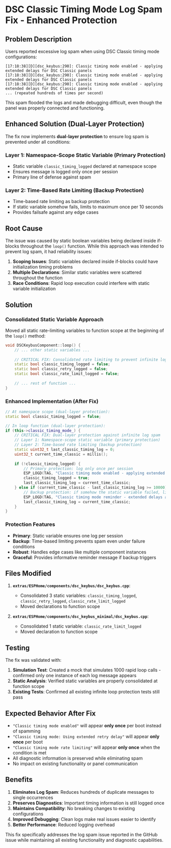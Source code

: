 # DSC Classic Timing Mode Log Spam Fix - Enhanced Protection

## Problem Description

Users reported excessive log spam when using DSC Classic timing mode configurations:

```
[17:18:38][D][dsc_keybus:290]: Classic timing mode enabled - applying extended delays for DSC Classic panels
[17:18:38][D][dsc_keybus:290]: Classic timing mode enabled - applying extended delays for DSC Classic panels
[17:18:38][D][dsc_keybus:290]: Classic timing mode enabled - applying extended delays for DSC Classic panels
... (repeated hundreds of times per second)
```

This spam flooded the logs and made debugging difficult, even though the panel was properly connected and functioning.

## Enhanced Solution (Dual-Layer Protection)

The fix now implements **dual-layer protection** to ensure log spam is prevented under all conditions:

### Layer 1: Namespace-Scope Static Variable (Primary Protection)
- Static variable `classic_timing_logged` declared at namespace scope
- Ensures message is logged only once per session
- Primary line of defense against spam

### Layer 2: Time-Based Rate Limiting (Backup Protection)  
- Time-based rate limiting as backup protection
- If static variable somehow fails, limits to maximum once per 10 seconds
- Provides failsafe against any edge cases

## Root Cause

The issue was caused by static boolean variables being declared inside if-blocks throughout the `loop()` function. While this approach was intended to prevent log spam, it had reliability issues:

1. **Scoping Issues**: Static variables declared inside if-blocks could have initialization timing problems
2. **Multiple Declarations**: Similar static variables were scattered throughout the function
3. **Race Conditions**: Rapid loop execution could interfere with static variable initialization

## Solution

### Consolidated Static Variable Approach

Moved all static rate-limiting variables to function scope at the beginning of the `loop()` method:

```cpp
void DSCKeybusComponent::loop() {
    // ... other static variables ...
    
    // CRITICAL FIX: Consolidated rate limiting to prevent infinite log spam
    static bool classic_timing_logged = false;
    static bool classic_retry_logged = false;
    static bool classic_rate_limit_logged = false;
    
    // ... rest of function ...
}
```

### Enhanced Implementation (After Fix)
```cpp
// At namespace scope (dual-layer protection):
static bool classic_timing_logged = false;

// In loop function (dual-layer protection):
if (this->classic_timing_mode_) {
    // CRITICAL FIX: Dual-layer protection against infinite log spam
    // Layer 1: Namespace-scope static variable (primary protection)
    // Layer 2: Time-based rate limiting (backup protection)
    static uint32_t last_classic_timing_log = 0;
    uint32_t current_time_classic = millis();
    
    if (!classic_timing_logged) {
        // Primary protection: log only once per session
        ESP_LOGD(TAG, "Classic timing mode enabled - applying extended delays for DSC Classic panels");
        classic_timing_logged = true;
        last_classic_timing_log = current_time_classic;
    } else if (current_time_classic - last_classic_timing_log >= 10000) {
        // Backup protection: if somehow the static variable failed, limit to once per 10 seconds
        ESP_LOGD(TAG, "Classic timing mode reminder - extended delays active for DSC Classic panels");
        last_classic_timing_log = current_time_classic;
    }
}
```

### Protection Features
- **Primary**: Static variable ensures one log per session
- **Backup**: Time-based limiting prevents spam even under failure conditions  
- **Robust**: Handles edge cases like multiple component instances
- **Graceful**: Provides informative reminder message if backup triggers

## Files Modified

1. **`extras/ESPHome/components/dsc_keybus/dsc_keybus.cpp`**:
   - Consolidated 3 static variables: `classic_timing_logged`, `classic_retry_logged`, `classic_rate_limit_logged`
   - Moved declarations to function scope

2. **`extras/ESPHome/components/dsc_keybus_minimal/dsc_keybus.cpp`**:
   - Consolidated 1 static variable: `classic_rate_limit_logged`
   - Moved declaration to function scope

## Testing

The fix was validated with:

1. **Simulation Test**: Created a mock that simulates 1000 rapid loop calls - confirmed only one instance of each log message appears
2. **Static Analysis**: Verified static variables are properly consolidated at function scope
3. **Existing Tests**: Confirmed all existing infinite loop protection tests still pass

## Expected Behavior After Fix

- `"Classic timing mode enabled"` will appear **only once** per boot instead of spamming
- `"Classic timing mode: Using extended retry delay"` will appear **only once** per boot
- `"Classic timing mode rate limiting"` will appear **only once** when the condition is met
- All diagnostic information is preserved while eliminating spam
- No impact on existing functionality or panel communication

## Benefits

1. **Eliminates Log Spam**: Reduces hundreds of duplicate messages to single occurrences
2. **Preserves Diagnostics**: Important timing information is still logged once
3. **Maintains Compatibility**: No breaking changes to existing configurations
4. **Improved Debugging**: Clean logs make real issues easier to identify
5. **Better Performance**: Reduced logging overhead

This fix specifically addresses the log spam issue reported in the GitHub issue while maintaining all existing functionality and diagnostic capabilities.